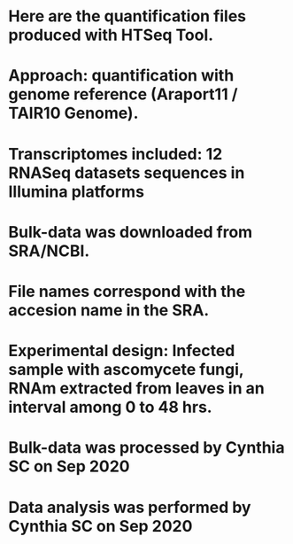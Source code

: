 # Here are the quantification files produced with HTSeq Tool.
# Approach: quantification with genome reference (Araport11 / TAIR10 Genome).
# Transcriptomes included: 12 RNASeq datasets sequences in Illumina platforms
#                           Bulk-data was downloaded from SRA/NCBI.
#                           File names correspond with the accesion name in the SRA. 
# Experimental design: Infected sample with ascomycete fungi, RNAm extracted from leaves in an interval among 0 to 48 hrs. 

# Bulk-data was processed by Cynthia SC on Sep 2020
# Data analysis was performed by Cynthia SC on Sep 2020
